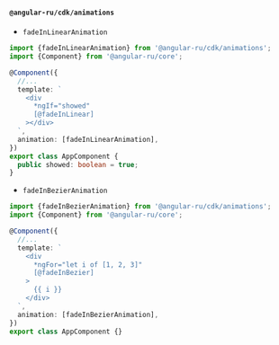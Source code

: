 #### `@angular-ru/cdk/animations`

- `fadeInLinearAnimation`

```typescript
import {fadeInLinearAnimation} from '@angular-ru/cdk/animations';
import {Component} from '@angular-ru/core';

@Component({
  //...
  template: `
    <div
      *ngIf="showed"
      [@fadeInLinear]
    ></div>
  `,
  animation: [fadeInLinearAnimation],
})
export class AppComponent {
  public showed: boolean = true;
}
```

- `fadeInBezierAnimation`

```typescript
import {fadeInBezierAnimation} from '@angular-ru/cdk/animations';
import {Component} from '@angular-ru/core';

@Component({
  //...
  template: `
    <div
      *ngFor="let i of [1, 2, 3]"
      [@fadeInBezier]
    >
      {{ i }}
    </div>
  `,
  animation: [fadeInBezierAnimation],
})
export class AppComponent {}
```
